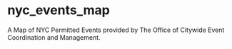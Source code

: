 # nyc_events_map
A Map of NYC Permitted Events provided by The Office of Citywide Event Coordination and Management.
